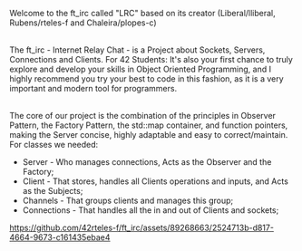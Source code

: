 Welcome to the ft_irc called "LRC" based on its creator (Liberal/lliberal, Rubens/rteles-f and Chaleira/plopes-c) <br><br>

The ft_irc - Internet Relay Chat -  is a Project about Sockets, Servers, Connections and Clients. For 42 Students: It's also your first chance to truly explore and develop your skills in Object Oriented Programming, and I highly recommend you try your best to code in this fashion, as it is a very important and modern tool for programmers. <br><br>

The core of our project is the combination of the principles in Observer Pattern, the Factory Pattern, the std::map container, and function pointers, making the Server concise, highly adaptable and easy to correct/maintain. <br>
For classes we needed: <br>
* Server - Who manages connections, Acts as the Observer and the Factory; <br>
* Client - That stores, handles all Clients operations and inputs, and Acts as the Subjects; 
* Channels - That groups clients and manages this group;
* Connections - That handles all the in and out of Clients and sockets;


https://github.com/42rteles-f/ft_irc/assets/89268663/2524713b-d817-4664-9673-c161435ebae4



